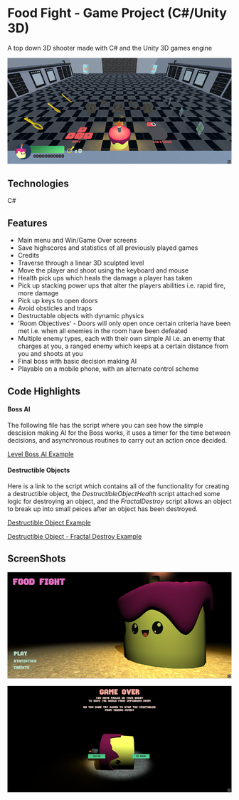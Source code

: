 # Food Fight - Game Project (C#/Unity 3D)
A top down 3D shooter made with C# and the Unity 3D games engine

![alt text](https://raw.githubusercontent.com/aesmailsparta/FoodFight_C-Sharp_Game_Project/master/Screenshots/GameScreen.png "Food Fight Screenshot - Game Screen")  

## Technologies
C#  

## Features
* Main menu and Win/Game Over screens
* Save highscores and statistics of all previously played games
* Credits
* Traverse through a linear 3D sculpted level
* Move the player and shoot using the keyboard and mouse
* Health pick ups which heals the damage a player has taken
* Pick up stacking power ups that alter the players abilities i.e. rapid fire, more damage
* Pick up keys to open doors
* Avoid obsticles and traps
* Destructable objects with dynamic physics
* 'Room Objectives' - Doors will only open once certain criteria have been met i.e. when all enemies in the room have been defeated
* Multiple enemy types, each with their own simple AI i.e. an enemy that charges at you, a ranged enemy which keeps at a certain distance from you and shoots at you
* Final boss with basic decision making AI
* Playable on a mobile phone, with an alternate control scheme  


## Code Highlights

#### Boss AI
The following file has the script where you can see how the simple descision making AI for the Boss works, it uses a timer for the time between decisions, and asynchronous routines to carry out an action once decided.

[Level Boss AI Example](https://github.com/aesmailsparta/FoodFight_C-Sharp_Game_Project/blob/master/Food%20Fight/Assets/Scripts/BossBehaviour.cs "Boss Artificial Inteligence")  

#### Destructible Objects
Here is a link to the script which contains all of the functionality for creating a destructible object, the *DestructibleObjectHealth* script attached some logic for destroying an object, and the *FractalDestroy* script allows an object to break up into small peices after an object has been destroyed.

[Destructible Object Example](https://github.com/aesmailsparta/FoodFight_C-Sharp_Game_Project/blob/master/Food%20Fight/Assets/Scripts/Interactible%20Objects/DestructibleObjectHealth.cs "Destructible Object Health Script") 

[Destructible Object - Fractal Destroy Example](https://github.com/aesmailsparta/FoodFight_C-Sharp_Game_Project/blob/master/Food%20Fight/Assets/Scripts/Interactible%20Objects/FractalDestroy.cs "Fractal Destroy Script") 

## ScreenShots

![alt text](https://raw.githubusercontent.com/aesmailsparta/FoodFight_C-Sharp_Game_Project/master/Screenshots/MainMenu.png "Food Fight Screenshot - Main Menu")  

![alt text](https://raw.githubusercontent.com/aesmailsparta/FoodFight_C-Sharp_Game_Project/master/Screenshots/GameOver.png "Food Fight Screenshot - Game Over")  
